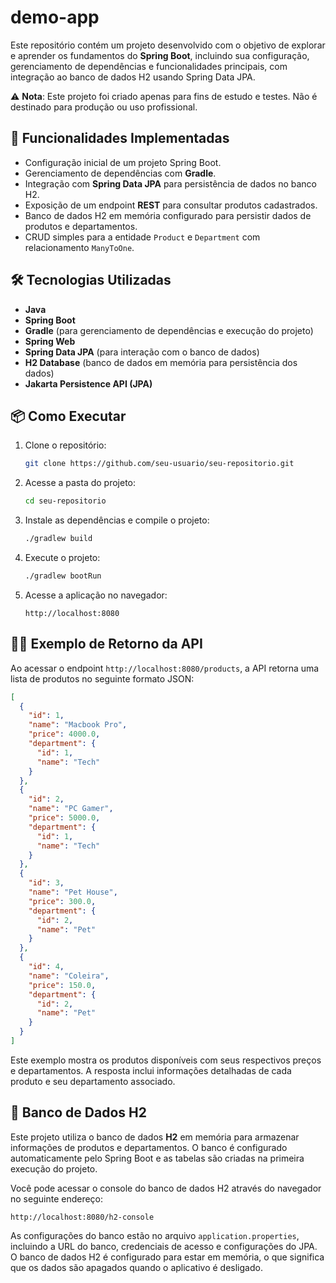 # demo-app

Este repositório contém um projeto desenvolvido com o objetivo de explorar e aprender os fundamentos do **Spring Boot**, incluindo sua configuração, gerenciamento de dependências e funcionalidades principais, com integração ao banco de dados H2 usando Spring Data JPA.

⚠ **Nota**: Este projeto foi criado apenas para fins de estudo e testes. Não é destinado para produção ou uso profissional.

## 🚀 Funcionalidades Implementadas

- Configuração inicial de um projeto Spring Boot.
- Gerenciamento de dependências com **Gradle**.
- Integração com **Spring Data JPA** para persistência de dados no banco H2.
- Exposição de um endpoint **REST** para consultar produtos cadastrados.
- Banco de dados H2 em memória configurado para persistir dados de produtos e departamentos.
- CRUD simples para a entidade `Product` e `Department` com relacionamento `ManyToOne`.

## 🛠️ Tecnologias Utilizadas

- **Java**
- **Spring Boot**
- **Gradle** (para gerenciamento de dependências e execução do projeto)
- **Spring Web**
- **Spring Data JPA** (para interação com o banco de dados)
- **H2 Database** (banco de dados em memória para persistência dos dados)
- **Jakarta Persistence API (JPA)**

## 📦 Como Executar

1. Clone o repositório:
   ```bash
   git clone https://github.com/seu-usuario/seu-repositorio.git
   ```

2. Acesse a pasta do projeto:
   ```bash
   cd seu-repositorio
   ```

3. Instale as dependências e compile o projeto:
   ```bash
   ./gradlew build
   ```

4. Execute o projeto:
   ```bash
   ./gradlew bootRun
   ```

5. Acesse a aplicação no navegador:
   ```
   http://localhost:8080
   ```

## 🧑‍💻 Exemplo de Retorno da API

Ao acessar o endpoint `http://localhost:8080/products`, a API retorna uma lista de produtos no seguinte formato JSON:

```json
[
  {
    "id": 1,
    "name": "Macbook Pro",
    "price": 4000.0,
    "department": {
      "id": 1,
      "name": "Tech"
    }
  },
  {
    "id": 2,
    "name": "PC Gamer",
    "price": 5000.0,
    "department": {
      "id": 1,
      "name": "Tech"
    }
  },
  {
    "id": 3,
    "name": "Pet House",
    "price": 300.0,
    "department": {
      "id": 2,
      "name": "Pet"
    }
  },
  {
    "id": 4,
    "name": "Coleira",
    "price": 150.0,
    "department": {
      "id": 2,
      "name": "Pet"
    }
  }
]
```

Este exemplo mostra os produtos disponíveis com seus respectivos preços e departamentos. A resposta inclui informações detalhadas de cada produto e seu departamento associado.

## 🧰 Banco de Dados H2

Este projeto utiliza o banco de dados **H2** em memória para armazenar informações de produtos e departamentos. O banco é configurado automaticamente pelo Spring Boot e as tabelas são criadas na primeira execução do projeto.

Você pode acessar o console do banco de dados H2 através do navegador no seguinte endereço:
```
http://localhost:8080/h2-console
```

As configurações do banco estão no arquivo `application.properties`, incluindo a URL do banco, credenciais de acesso e configurações do JPA. O banco de dados H2 é configurado para estar em memória, o que significa que os dados são apagados quando o aplicativo é desligado.
